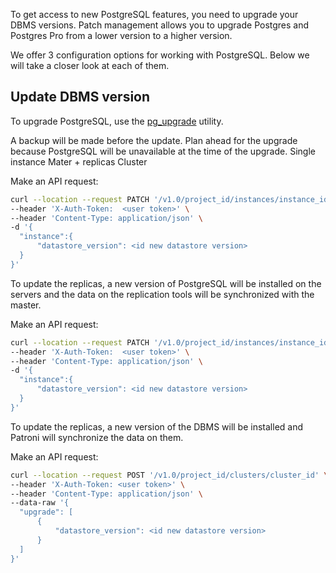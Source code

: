 To get access to new PostgreSQL features, you need to upgrade your DBMS versions. Patch management allows you to upgrade Postgres and Postgres Pro from a lower version to a higher version.

We offer 3 configuration options for working with PostgreSQL. Below we will take a closer look at each of them.

## Update DBMS version
To upgrade PostgreSQL, use the [pg_upgrade](https://postgrespro.ru/docs/postgresql/13/pgupgrade) utility.

<warn>
A backup will be made before the update. Plan ahead for the upgrade because PostgreSQL will be unavailable at the time of the upgrade.
</warn>

<tabs>
<tablist>
<tab>Single instance</tab>
<tab>Mater + replicas</tab>
<tab>Cluster</tab>
</tablist>
<tabpanel>

Make an API request:
``` bash
curl --location --request PATCH '/v1.0/project_id/instances/instance_id' \
--header 'X-Auth-Token:  <user token>' \
--header 'Content-Type: application/json' \
-d '{
  "instance":{
      "datastore_version": <id new datastore version>
  }
}'
```

</tabpanel>
<tabpanel>

To update the replicas, a new version of PostgreSQL will be installed on the servers and the data on the replication tools will be synchronized with the master.

Make an API request:
``` bash
curl --location --request PATCH '/v1.0/project_id/instances/instance_id' \
--header 'X-Auth-Token:  <user token>' \
--header 'Content-Type: application/json' \
-d '{
  "instance":{
      "datastore_version": <id new datastore version>
  }
}'
```
 
</tabpanel>
<tabpanel>
 
To update the replicas, a new version of the DBMS will be installed and Patroni will synchronize the data on them.
 
Make an API request:
``` bash
curl --location --request POST '/v1.0/project_id/clusters/cluster_id' \
--header 'X-Auth-Token: <user token>' \
--header 'Content-Type: application/json' \
--data-raw '{
  "upgrade": [
      {
          "datastore_version": <id new datastore version>
      }
  ]
}'
```
 
</tabpanel>
</tabs>